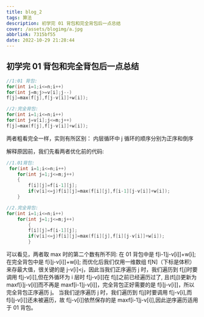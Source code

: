 ```yaml
---
title: blog_2
tags: 算法
description: 初学完 01 背包和完全背包后一点总结
cover: /assets/blogimg/a.jpg
abbrlink: 7315bf55
date: 2022-10-29 21:28:44
---
```


## 初学完 01 背包和完全背包后一点总结

```c++
//1:01 背包:
for(int i=1;i<=n;i++)
for(int j=m;j>=v[i];j--)
f[j]=max(f[j],f[j-v[i]]+w[i]);

//2:完全背包:
for(int i=1;i<=n;i++)
for(int j=v[i];j<=m;j++)
f[j]=max(f[j],f[j-v[i]]+w[i]);
```

两者粗看完全一样，实则有所区别：
内层循环中 j 循环的顺序分别为正序和倒序

解释原因前，我们先看两者优化前的代码:

```c++
//1.01背包:
 for(int i=1;i<=n;i++)
    for(int j=1;j<=m;j++)
    {
        f[i][j]=f[i-1][j];
        if(v[i]<=j)f[i][j]=max(f[i][j],f[i-1][j-v[i]]+w[i]);
    }

//2.完全背包:
for(int i=1;i<=n;i++)
    for(int j=1;j<=m;j++)
        {
        f[i][j]=f[i-1][j];
        if(v[i]<=j)f[i][j]=max(f[i][j],f[i][j-v[i]]+w[i]);
        }
```

可以看见，两者取 max 时的第二个数有所不同:
在 01 背包中是 f[i-1]j-v[i]]+w[i];
在完全背包中是 f[i]j-v[i]]+w[i];
而优化后我们仅用一维数组 f[N]（下标是体积）来存最大值，很关键的是 j-v[i]<j，因此当我们正序遍历 j 时，我们遍历到 f[j]时要调用 f[j-v[i]],但在外循环为 i 层时 f[j-v[i]]在 f[j]之前已经遍历过了,
且(f[j])更新为 maxf[i]j-v[i]]而不再是 maxf[i-1]j-v[i]]，完全背包正好需要的是 f[i]j-v[i]]，所以完全背包正序遍历 j。
当我们逆序遍历 j 时，我们遍历到 f[j]时要调用 f[j-v[i],而 f[i]j-v[i]]还未被遍历，故 f[j-v[i]]依然保存的是 maxf[i-1]j-v[i]],因此逆序遍历适用于 01 背包。
